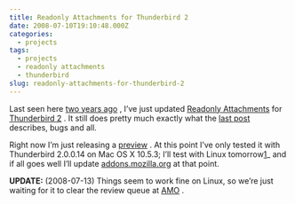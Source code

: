```yaml
---
title: Readonly Attachments for Thunderbird 2
date: 2008-07-10T19:10:48.000Z
categories:
  - projects
tags:
  - projects
  - readonly attachments
  - thunderbird
slug: readonly-attachments-for-thunderbird-2
---
```

Last seen here [two years ago][1] , I’ve just updated [Readonly Attachments][2]  for [Thunderbird 2][3] . It still does pretty much exactly what the [last post][1]  describes, bugs and all.

Right now I’m just releasing a [preview][4] . At this point I’ve only tested it with Thunderbird 2.0.0.14 on Mac OS X 10.5.3; I’ll test with Linux tomorrow[1]_ and if all goes well I’ll update [addons.mozilla.org][5]  at that point.

**UPDATE:** (2008-07-13) Things seem to work fine on Linux, so we’re just waiting for it to clear the review queue at [AMO][5] .



 [1]: http://yergler.net/blog/2006/03/12/readonly-attachments/
 [2]: http://yergler.net/ReadonlyAttachments
 [3]: http://www.mozilla.com/en-US/thunderbird/2.0.0.0/releasenotes/
 [4]: http://yergler.net/projects/ro_attach/
 [5]: https://addons.mozilla.org/en-US/firefox/addon/1846?id=1846&application=thunderbird
